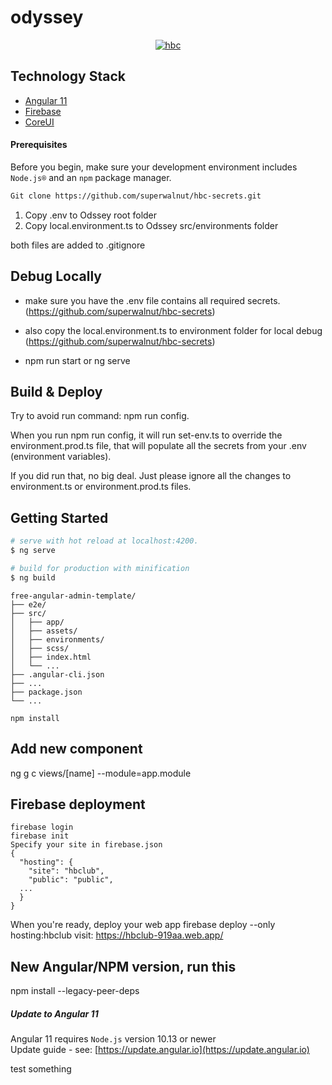 # odyssey
<p align="center">
  <a href="https://hbc666.club">
    <img src="https://ik.imagekit.io/hbc666/hbc/hero/Facebook_Banner_zgOUjnett.jpg" alt="hbc">
  </a>
</p>

## Technology Stack

- [Angular 11](https://easybase.io/react-and-react-native-user-authentication/)
- [Firebase](https://easybase.io/react-database-app-tutorial/)
- [CoreUI](https://coreui.io/angular/)

#### Prerequisites

Before you begin, make sure your development environment includes `Node.js®` and an `npm` package manager.

```bash
Git clone https://github.com/superwalnut/hbc-secrets.git

```

1. Copy .env to Odssey root folder
2. Copy local.environment.ts to Odssey src/environments folder

both files are added to .gitignore

## Debug Locally

- make sure you have the .env file contains all required secrets. (https://github.com/superwalnut/hbc-secrets)

- also copy the local.environment.ts to environment folder for local debug (https://github.com/superwalnut/hbc-secrets)

- npm run start or ng serve

## Build & Deploy

Try to avoid run command: npm run config.

When you run npm run config, it will run set-env.ts to override the environment.prod.ts file, that will populate all the secrets from your .env (environment variables).

If you did run that, no big deal. Just please ignore all the changes to environment.ts or environment.prod.ts files.

## Getting Started

```bash
# serve with hot reload at localhost:4200.
$ ng serve

# build for production with minification
$ ng build
```

```
free-angular-admin-template/
├── e2e/
├── src/
│   ├── app/
│   ├── assets/
│   ├── environments/
│   ├── scss/
│   ├── index.html
│   └── ...
├── .angular-cli.json
├── ...
├── package.json
└── ...
```

```
npm install
```

## Add new component

ng g c views/[name] --module=app.module

## Firebase deployment

```
firebase login
firebase init
Specify your site in firebase.json
{
  "hosting": {
    "site": "hbclub",
    "public": "public",
  ...
  }
}
```

When you're ready, deploy your web app
firebase deploy --only hosting:hbclub
visit: https://hbclub-919aa.web.app/

## New Angular/NPM version, run this

npm install --legacy-peer-deps

##### Update to Angular 11

Angular 11 requires `Node.js` version 10.13 or newer  
Update guide - see: [https://update.angular.io](https://update.angular.io)

test something
